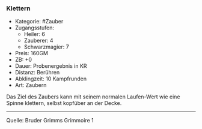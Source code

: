 ### Klettern

- Kategorie: #Zauber
- Zugangsstufen:
  - Heiler: 6
  - Zauberer: 4
  - Schwarzmagier: 7
- Preis: 160GM
- ZB: +0
- Dauer: Probenergebnis in KR
- Distanz: Berühren
- Abklingzeit: 10 Kampfrunden
- Art: Zaubern

Das Ziel des Zaubers kann mit seinem normalen Laufen-Wert wie eine Spinne klettern, selbst kopfüber an der Decke.

---

Quelle: Bruder Grimms Grimmoire 1
